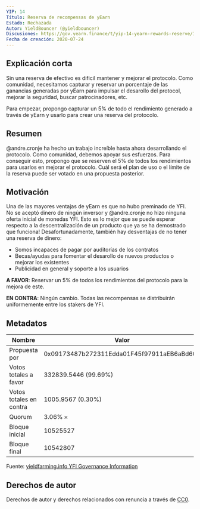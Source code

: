```yaml
---
YIP: 14
Título: Reserva de recompensas de yEarn
Estado: Rechazada
Autor: YieldBouncer (@yieldbouncer)
Discusiones: https://gov.yearn.finance/t/yip-14-yearn-rewards-reserve/136
Fecha de creación: 2020-07-24
---
```


## Explicación corta

Sin una reserva de efectivo es dificil mantener y mejorar el protocolo. Como comunidad, necesitamos capturar y reservar un porcentaje de las ganancias generadas por yEarn para impulsar el desarollo del protocol, mejorar la seguridad, buscar patrocinadores, etc.

Para empezar, propongo capturar un 5% de todo el rendimiento generado a través de yEarn y usarlo para crear una reserva del protocolo. 

## Resumen

@andre.cronje ha hecho un trabajo increíble hasta ahora desarrollando el protocolo. Como comunidad, debemos apoyar sus esfuerzos. Para conseguir esto, propongo que se reserven el 5% de todos los rendimientos para usarlos en mejorar el protocolo. Cuál será el plan de uso o el límite de la reserva puede ser votado en una propuesta posterior.

## Motivación

Una de las mayores ventajas de yEarn es que no hubo preminado de YFI. No se aceptó dinero de ningún inversor y @andre.cronje no hizo ninguna oferta inicial de monedas YFI. Esto es lo mejor que se puede esperar respecto a la descentralización de un producto que ya se ha demostrado que funciona! Desafortunadamente, también hay desventajas de no tener una reserva de dinero:

- Somos incapaces de pagar por auditorías de los contratos
- Becas/ayudas para fomentar el desarollo de nuevos productos o mejorar los existentes
- Publicidad en general y soporte a los usuarios

**A FAVOR**: Reservar un 5% de todos los rendimientos del protocolo para la mejora de este.

**EN CONTRA**: Ningún cambio. Todas las recompensas se distribuirán uniformemente entre los stakers de YFI.

## Metadatos

| Nombre                | Valor                                      |
|---------------------|--------------------------------------------|
| Propuesta por         | 0x09173487b272311Edda01F45f97911aEB6aBd602 |
| Votos totales a favor     | 332839.5446 (99.69%)                       |
| Votos totales en contra | 1005.9567 (0.30%)                          |
| Quorum              | 3.06% 𐄂                                    |
| Bloque inicial         | 10525527                                   |
| Bloque final           | 10542807                                   |

Fuente: [yieldfarming.info YFI Governance Information](https://yieldfarming.info/yearn/vote/)

## Derechos de autor
Derechos de autor y derechos relacionados con renuncia a través de [CC0](https://creativecommons.org/publicdomain/zero/1.0/).

